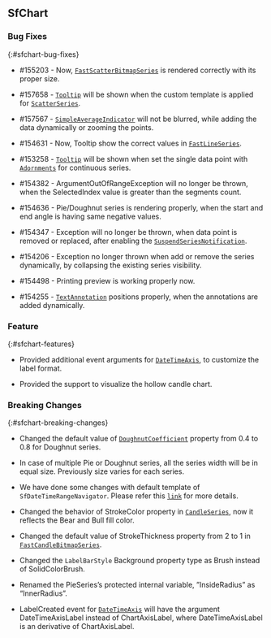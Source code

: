 ## SfChart

### Bug Fixes
{:#sfchart-bug-fixes}

*  \#155203 - Now, [`FastScatterBitmapSeries`](http://help.syncfusion.com/uwp/sfchart/series#fast-scatter) is rendered correctly with its proper size. 

*  \#157658 - [`Tooltip`](http://help.syncfusion.com/uwp/sfchart/interactive-features#tooltip) will be shown when the custom template is applied for [`ScatterSeries`](http://help.syncfusion.com/uwp/sfchart/series#scatter).

*  \#157567 - [`SimpleAverageIndicator`](http://help.syncfusion.com/uwp/sfchart/technical-indicators#simple-average) will not be blurred, while adding the data dynamically or zooming the points.

*  \#154631 - Now, Tooltip show the correct values in [`FastLineSeries`](http://help.syncfusion.com/uwp/sfchart/series#fast-line).

*  \#153258 - [`Tooltip`](http://help.syncfusion.com/uwp/sfchart/interactive-features#tooltip) will be shown when set the single data point with [`Adornments`](http://help.syncfusion.com/uwp/sfchart/adornments) for continuous series.

*  \#154382 - ArgumentOutOfRangeException will no longer be thrown, when the SelectedIndex value is greater than the segments count.

*  \#154636 - Pie/Doughnut series is rendering properly, when the start and end angle is having same negative values.

*  \#154347 - Exception will no longer be thrown, when data point is removed or replaced, after enabling the [`SuspendSeriesNotification`](http://help.syncfusion.com/uwp/sfchart/how-to/add-range-of-points-dynamically).

*  \#154206 - Exception no longer thrown when add or remove the series dynamically, by collapsing the existing series visibility.

*  \#154498 - Printing preview is working properly now.

*  \#154255 - [`TextAnnotation`](http://help.syncfusion.com/uwp/sfchart/annotations#textannotation) positions properly, when the annotations are added dynamically.

### Feature 
{:#sfchart-features}

* Provided additional event arguments for [`DateTimeAxis`](http://help.syncfusion.com/uwp/sfchart/axis#datetimeaxis), to customize the label format.

* Provided the support to visualize the hollow candle chart.

### Breaking Changes
{:#sfchart-breaking-changes}

* Changed the default value of [`DoughnutCoefficient`](http://help.syncfusion.com/cr/cref_files/uwp/Syncfusion.SfChart.UWP~Syncfusion.UI.Xaml.Charts.DoughnutSeries~DoughnutCoefficient.html) property from 0.4 to 0.8 for Doughnut series.

* In case of multiple Pie or Doughnut series, all the series width will be in equal size. Previously size varies for each series. 

* We have done some changes with default template of `SfDateTimeRangeNavigator`. Please refer this [`link`](https://www.syncfusion.com/kb/6938/how-to-override-the-template-of-range-navigator) for more details.

* Changed the behavior of StrokeColor property in [`CandleSeries`](http://help.syncfusion.com/uwp/sfchart/series#candle), now it reflects the Bear and Bull fill color.

* Changed the default value of StrokeThickness property from 2 to 1 in [`FastCandleBitmapSeries`](http://help.syncfusion.com/uwp/sfchart/series#fast-candle).

* Changed the `LabelBarStyle` Background property type as Brush instead of SolidColorBrush.

* Renamed the PieSeries’s protected internal variable, ”InsideRadius” as “InnerRadius”.

* LabelCreated event for [`DateTimeAxis`](http://help.syncfusion.com/uwp/sfchart/axis#datetimeaxis) will have the argument DateTimeAxisLabel instead of ChartAxisLabel, where DateTimeAxisLabel is an derivative of ChartAxisLabel. 


